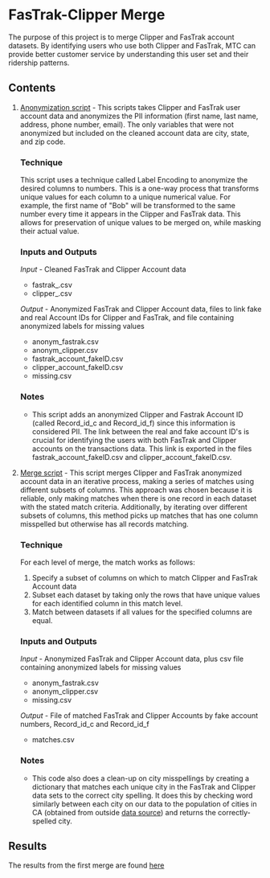 # FasTrak-Clipper Merge

The purpose of this project is to merge Clipper and FasTrak account datasets. By identifying users who use both Clipper and FasTrak, MTC can provide better customer service by understanding this user set and their ridership patterns. 

## Contents 

1. [Anonymization script](https://github.com/BayAreaMetro/usf-practicum/blob/master/fastrak-clipper-merge/anonymization_script.py) - This scripts takes Clipper and FasTrak user account data and anonymizes the PII information (first name, last name, address, phone number, email). The only variables that were not anonymized but included on the cleaned account data are city, state, and zip code. 

    ### Technique
    This script uses a technique called Label Encoding to anonymize the desired columns to numbers. This is a one-way process that transforms unique values for each column to a unique numerical value. For example, the first name of "Bob" will be transformed to the same number every time it appears in the Clipper and FasTrak data. This allows for preservation of unique values to be merged on, while masking their actual value.

    ### Inputs and Outputs
    *Input* - Cleaned FasTrak and Clipper Account data

    * fastrak_.csv
    * clipper_.csv
    
    *Output* - Anonymized FasTrak and Clipper Account data, files to link fake and real Account IDs for Clipper and FasTrak, and file containing anonymized labels for missing values

    * anonym_fastrak.csv
    * anonym_clipper.csv
    * fastrak_account_fakeID.csv
    * clipper_account_fakeID.csv
    * missing.csv  
    
     ### Notes
     
     * This script adds an anonymized Clipper and Fastrak Account ID (called Record_id_c and Record_id_f) since this information is considered PII. The link between the real and fake account ID's is crucial for identifying the users with both FasTrak and Clipper accounts on the transactions data. This link is exported in the files fastrak_account_fakeID.csv and clipper_account_fakeID.csv.


2. [Merge script](https://github.com/BayAreaMetro/usf-practicum/blob/master/fastrak-clipper-merge/merging_anonymized_data.py) - This script merges Clipper and FasTrak anonymized account data in an iterative process, making a series of matches using different subsets of columns. This approach was chosen because it is reliable, only making matches when there is one record in each dataset with the stated match criteria. Additionally, by iterating over different subsets of columns, this method picks up matches that has one column misspelled but otherwise has all records matching. 

    ### Technique
    For each level of merge, the match works as follows:

    1. Specify a subset of columns on which to match Clipper and FasTrak Account data
    2. Subset each dataset by taking only the rows that have unique values for each identified column in this match level.
    3. Match between datasets if all values for the specified columns are equal.
    
     ### Inputs and Outputs
    *Input* - Anonymized FasTrak and Clipper Account data, plus csv file containing anonymized labels for missing values

    * anonym_fastrak.csv
    * anonym_clipper.csv
    * missing.csv  
    
    *Output* - File of matched FasTrak and Clipper Accounts by fake account numbers, Record_id_c and Record_id_f

    * matches.csv
    
    ### Notes
   
   *  This code also does a clean-up on city misspellings by creating a dictionary that matches each unique city in the FasTrak and Clipper data sets to the correct city spelling. It does this by checking word similarly between each city on our data to the population of cities in CA (obtained from outside [data source](https://github.com/grammakov/USA-cities-and-states)) and returns the correctly-spelled city.
   

## Results
The results from the first merge are found [here](https://github.com/BayAreaMetro/usf-practicum/blob/master/fastrak-clipper-merge/Results.md)
   




